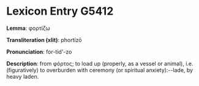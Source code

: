 # Lexicon Entry G5412

**Lemma**: φορτίζω

**Transliteration (xlit)**: phortízō

**Pronunciation**: for-tid'-zo

**Description**:
from φόρτος; to load up (properly, as a vessel or animal), i.e. (figuratively) to overburden with ceremony (or spiritual anxiety):--lade, by heavy laden.

